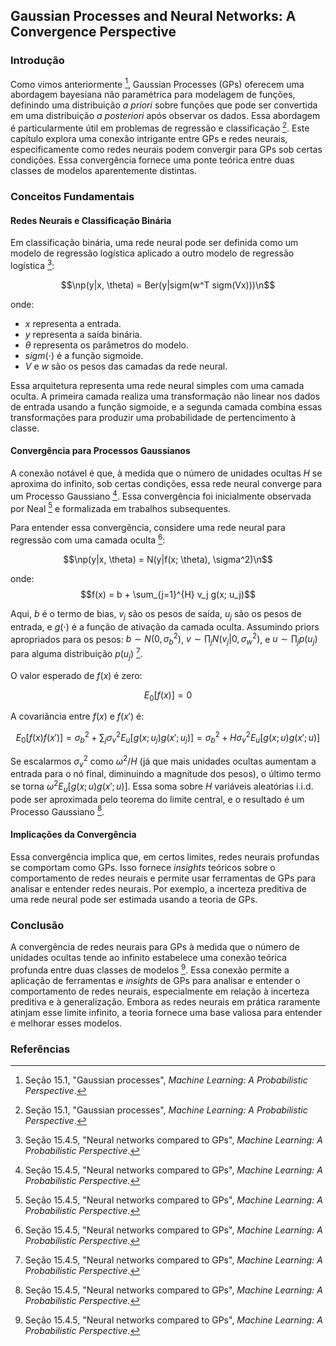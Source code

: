 ## Gaussian Processes and Neural Networks: A Convergence Perspective

### Introdução
Como vimos anteriormente [^1], Gaussian Processes (GPs) oferecem uma abordagem bayesiana não paramétrica para modelagem de funções, definindo uma distribuição *a priori* sobre funções que pode ser convertida em uma distribuição *a posteriori* após observar os dados. Essa abordagem é particularmente útil em problemas de regressão e classificação [^1]. Este capítulo explora uma conexão intrigante entre GPs e redes neurais, especificamente como redes neurais podem convergir para GPs sob certas condições. Essa convergência fornece uma ponte teórica entre duas classes de modelos aparentemente distintas.

### Conceitos Fundamentais

#### Redes Neurais e Classificação Binária
Em classificação binária, uma rede neural pode ser definida como um modelo de regressão logística aplicado a outro modelo de regressão logística [^5]:

$$\np(y|x, \theta) = Ber(y|sigm(w^T sigm(Vx)))\n$$

onde:
- $x$ representa a entrada.
- $y$ representa a saída binária.
- $\theta$ representa os parâmetros do modelo.
- $sigm(\cdot)$ é a função sigmoide.
- $V$ e $w$ são os pesos das camadas da rede neural.

Essa arquitetura representa uma rede neural simples com uma camada oculta. A primeira camada realiza uma transformação não linear nos dados de entrada usando a função sigmoide, e a segunda camada combina essas transformações para produzir uma probabilidade de pertencimento à classe.

#### Convergência para Processos Gaussianos
A conexão notável é que, à medida que o número de unidades ocultas $H$ se aproxima do infinito, sob certas condições, essa rede neural converge para um Processo Gaussiano [^5]. Essa convergência foi inicialmente observada por Neal [^5] e formalizada em trabalhos subsequentes.

Para entender essa convergência, considere uma rede neural para regressão com uma camada oculta [^5]:

$$\np(y|x, \theta) = N(y|f(x; \theta), \sigma^2)\n$$

onde:
$$f(x) = b + \sum_{j=1}^{H} v_j g(x; u_j)$$

Aqui, $b$ é o termo de bias, $v_j$ são os pesos de saída, $u_j$ são os pesos de entrada, e $g(\cdot)$ é a função de ativação da camada oculta. Assumindo priors apropriados para os pesos: $b \sim N(0, \sigma_b^2)$, $v \sim \prod_j N(v_j|0, \sigma_w^2)$, e $u \sim \prod_j p(u_j)$ para alguma distribuição $p(u_j)$ [^5].

O valor esperado de $f(x)$ é zero:

$$E_0[f(x)] = 0$$

A covariância entre $f(x)$ e $f(x')$ é:

$$E_0[f(x)f(x')] = \sigma_b^2 + \sum_j \sigma_v^2 E_u[g(x; u_j)g(x'; u_j)] = \sigma_b^2 + H \sigma_v^2 E_u [g(x; u)g(x'; u)]$$

Se escalarmos $\sigma_v^2$ como $\omega^2/H$ (já que mais unidades ocultas aumentam a entrada para o nó final, diminuindo a magnitude dos pesos), o último termo se torna $\omega^2 E_u [g(x; u)g(x'; u)]$. Essa soma sobre $H$ variáveis aleatórias i.i.d. pode ser aproximada pelo teorema do limite central, e o resultado é um Processo Gaussiano [^5].

#### Implicações da Convergência
Essa convergência implica que, em certos limites, redes neurais profundas se comportam como GPs. Isso fornece *insights* teóricos sobre o comportamento de redes neurais e permite usar ferramentas de GPs para analisar e entender redes neurais. Por exemplo, a incerteza preditiva de uma rede neural pode ser estimada usando a teoria de GPs.

### Conclusão

A convergência de redes neurais para GPs à medida que o número de unidades ocultas tende ao infinito estabelece uma conexão teórica profunda entre duas classes de modelos [^5]. Essa conexão permite a aplicação de ferramentas e *insights* de GPs para analisar e entender o comportamento de redes neurais, especialmente em relação à incerteza preditiva e à generalização. Embora as redes neurais em prática raramente atinjam esse limite infinito, a teoria fornece uma base valiosa para entender e melhorar esses modelos.

### Referências
[^1]: Seção 15.1, "Gaussian processes", *Machine Learning: A Probabilistic Perspective*.
[^5]: Seção 15.4.5, "Neural networks compared to GPs", *Machine Learning: A Probabilistic Perspective*.
<!-- END -->